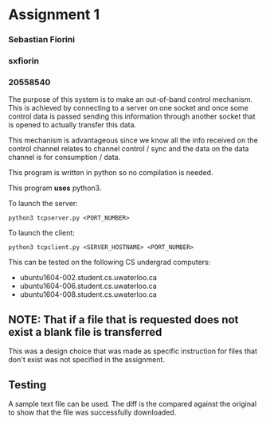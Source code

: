 # Assignment 1
### Sebastian Fiorini
### sxfiorin
### 20558540

The purpose of this system is to make an out-of-band control mechanism. This is achieved by connecting to a server on one socket and once some control data is passed sending this information through another socket that is opened to actually transfer this data.

This mechanism is advantageous since we know all the info received on the control channel relates to channel control / sync and the data on the data channel is for consumption / data.

This program is written in python so no compilation is needed.

This program **uses** python3.

To launch the server:
```
python3 tcpserver.py <PORT_NUMBER>
```

To launch the client:
```
python3 tcpclient.py <SERVER_HOSTNAME> <PORT_NUMBER>
```

This can be tested on the following CS undergrad computers:
- ubuntu1604-002.student.cs.uwaterloo.ca
- ubuntu1604-006.student.cs.uwaterloo.ca
- ubuntu1604-008.student.cs.uwaterloo.ca

## NOTE: That if a file that is requested does not exist a blank file is transferred
This was a design choice that was made as specific instruction for files that don't exist was not specified in the assignment.

## Testing
A sample text file can be used. The diff is the compared against the original to show that the file was successfully downloaded.
